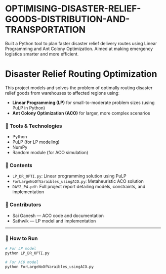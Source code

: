 # OPTIMISING-DISASTER-RELIEF-GOODS-DISTRIBUTION-AND-TRANSPORTATION
Built a Python tool to plan faster disaster relief delivery routes using Linear Programming and Ant Colony Optimization. Aimed at making emergency logistics smarter and more efficient.
# Disaster Relief Routing Optimization

This project models and solves the problem of optimally routing disaster relief goods from warehouses to affected regions using:

- **Linear Programming (LP)** for small-to-moderate problem sizes (using PuLP in Python)
- **Ant Colony Optimization (ACO)** for larger, more complex scenarios

### 🔧 Tools & Technologies
- Python
- PuLP (for LP modeling)
- NumPy
- Random module (for ACO simulation)

### 📂 Contents
- `LP_DR_OPTI.py`: Linear programming solution using PuLP
- `ForLargeNoOfVaraibles_usingACO.py`: Metaheuristic ACO solution
- `DAY2_P4.pdf`: Full project report detailing models, constraints, and implementation

### 👥 Contributors
- Sai Ganesh — ACO code and documentation  
- Sathwik — LP model and implementation

---

### 🚀 How to Run
```bash
# For LP model
python LP_DR_OPTI.py

# For ACO model
python ForLargeNoOfVaraibles_usingACO.py
